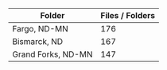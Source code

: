 | Folder             |   Files / Folders |
|--------------------|-------------------|
| Fargo, ND-MN       |               176 |
| Bismarck, ND       |               167 |
| Grand Forks, ND-MN |               147 |